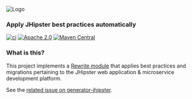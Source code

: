 ![Logo](https://github.com/openrewrite/rewrite/raw/main/doc/logo-oss.png)
### Apply JHipster best practices automatically

[![ci](https://github.com/openrewrite/rewrite-testing-frameworks/actions/workflows/ci.yml/badge.svg)](https://github.com/openrewrite/rewrite-testing-frameworks/actions/workflows/ci.yml)
[![Apache 2.0](https://img.shields.io/github/license/openrewrite/rewrite-testing-frameworks.svg)](https://www.apache.org/licenses/LICENSE-2.0)
[![Maven Central](https://img.shields.io/maven-central/v/org.openrewrite.recipe/rewrite-testing-frameworks.svg)](https://mvnrepository.com/artifact/org.openrewrite.recipe/rewrite-testing-frameworks)

### What is this?

This project implements a [Rewrite module](https://github.com/openrewrite/rewrite) that applies best practices and migrations pertaining to the JHipster web application &amp; microservice development platform.

See the [related issue on generator-jhipster](https://github.com/jhipster/generator-jhipster/issues/15068).
